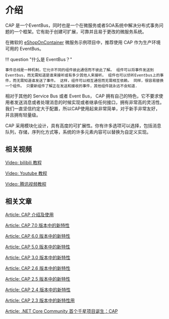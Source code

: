 # 介绍

CAP 是一个EventBus，同时也是一个在微服务或者SOA系统中解决分布式事务问题的一个框架。它有助于创建可扩展，可靠并且易于更改的微服务系统。

在微软的 [eShopOnContainer](https://github.com/dotnet-architecture/eShopOnContainers) 微服务示例项目中，推荐使用 CAP 作为生产环境可用的 EventBus。

!!! question "什么是 EventBus？"

    事件总线是一种机制，它允许不同的组件彼此通信而不彼此了解。 组件可以将事件发送到Eventbus，而无需知道是谁来接听或有多少其他人来接听。 组件也可以侦听Eventbus上的事件，而无需知道谁发送了事件。 这样，组件可以相互通信而无需相互依赖。 同样，很容易替换一个组件。 只要新组件了解正在发送和接收的事件，其他组件就永远不会知道.

相对于其他的 Service Bus 或者 Event Bus， CAP 拥有自己的特色，它不要求使用者发送消息或者处理消息的时候实现或者继承任何接口，拥有非常高的灵活性。我们一直坚信约定大于配置，所以CAP使用起来非常简单，对于新手非常友好，并且拥有轻量级。

CAP 采用模块化设计，具有高度的可扩展性。你有许多选项可以选择，包括消息队列，存储，序列化方式等，系统的许多元素内容可以替换为自定义实现。


## 相关视频

[Video: bilibili 教程](https://www.bilibili.com/video/av31582401/)

[Video: Youtube 教程](https://youtu.be/K1e4e0eddNE)

[Video: 腾讯视频教程](https://www.cnblogs.com/savorboard/p/7243609.html)

## 相关文章

[Article: CAP 介绍及使用](http://www.cnblogs.com/savorboard/p/cap.html)

[Article: CAP 7.0 版本中的新特性](https://www.cnblogs.com/savorboard/p/cap-7-0.html)

[Article: CAP 6.0 版本中的新特性](https://www.cnblogs.com/savorboard/p/cap-6-0.html)

[Article: CAP 5.0 版本中的新特性](https://www.cnblogs.com/savorboard/p/cap-5-0.html)

[Article: CAP 3.0 版本中的新特性](https://www.cnblogs.com/savorboard/p/cap-3-0.html)

[Article: CAP 2.6 版本中的新特性](https://www.cnblogs.com/savorboard/p/cap-2-6.html)

[Article: CAP 2.5 版本中的新特性](https://www.cnblogs.com/savorboard/p/cap-2-5.html)

[Article: CAP 2.4 版本中的新特性](http://www.cnblogs.com/savorboard/p/cap-2-4.html)

[Article: CAP 2.3 版本中的新特性用](http://www.cnblogs.com/savorboard/p/cap-2-3.html)

[Article: .NET Core Community 首个千星项目诞生：CAP](https://www.cnblogs.com/forerunner/p/ncc-cap-with-over-thousand-stars.html)
